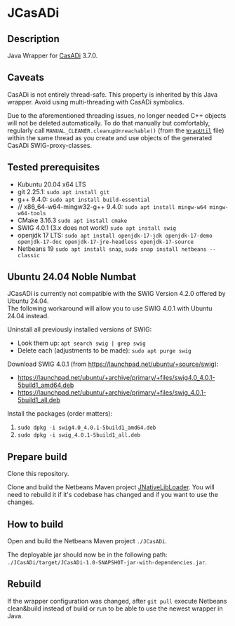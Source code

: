 # JCasADi
## Description
Java Wrapper for [CasADi](https://web.casadi.org/) 3.7.0.


## Caveats
CasADi is not entirely thread-safe. This property is inherited by this Java wrapper. Avoid using multi-threading with CasADi symbolics.

Due to the aforementioned threading issues, no longer needed C++ objects will not be deleted automatically. To do that manually but comfortably, regularly call `MANUAL_CLEANER.cleanupUnreachable()` (from the [`WrapUtil`](JCasADi/src/main/java/de/dhbw/rahmlab/casadi/implUtil/WrapUtil.java) file) within the same thread as you create and use objects of the generated CasADi SWIG-proxy-classes.


## Tested prerequisites
* Kubuntu 20.04 x64 LTS
* git 2.25.1: `sudo apt install git`
* g++ 9.4.0: `sudo apt install build-essential`
* // x86_64-w64-mingw32-g++ 9.4.0: `sudo apt install mingw-w64 mingw-w64-tools`
* CMake 3.16.3 `sudo apt install cmake`
* SWIG 4.0.1 (3.x does not work!) `sudo apt install swig`
* openjdk 17 LTS: `sudo apt install openjdk-17-jdk openjdk-17-demo openjdk-17-doc openjdk-17-jre-headless openjdk-17-source`
* Netbeans 19 `sudo apt install snap`, `sudo snap install netbeans --classic`


## Ubuntu 24.04 Noble Numbat
JCasADi is currently not compatible with the SWIG Version 4.2.0 offered by Ubuntu 24.04.\
The following workaround will allow you to use SWIG 4.0.1 with Ubuntu 24.04 instead.

Uninstall all previously installed versions of SWIG:
* Look them up: `apt search swig | grep swig`
* Delete each (adjustments to be made): `sudo apt purge swig`

Download SWIG 4.0.1 (from <https://launchpad.net/ubuntu/+source/swig>):
* <https://launchpad.net/ubuntu/+archive/primary/+files/swig4.0_4.0.1-5build1_amd64.deb>
* <https://launchpad.net/ubuntu/+archive/primary/+files/swig_4.0.1-5build1_all.deb>

Install the packages (order matters):
1. `sudo dpkg -i swig4.0_4.0.1-5build1_amd64.deb`
2. `sudo dpkg -i swig_4.0.1-5build1_all.deb`


## Prepare build
Clone this repository.

Clone and build the Netbeans Maven project [JNativeLibLoader](https://github.com/MobMonRob/JNativeLibLoader). You will need to rebuild it if it's codebase has changed and if you want to use the changes.


## How to build
Open and build the Netbeans Maven project `./JCasADi`.

The deployable jar should now be in the following path: `./JCasADi/target/JCasADi-1.0-SNAPSHOT-jar-with-dependencies.jar`.


## Rebuild
If the wrapper configuration was changed, after `git pull` execute Netbeans clean&build instead of build or run to be able to use the newest wrapper in Java.

